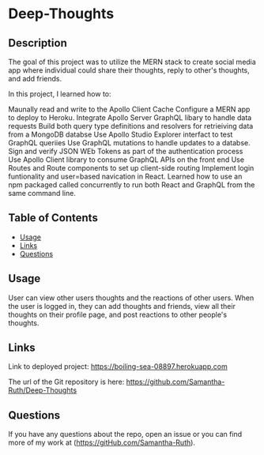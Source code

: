 # Deep-Thoughts

## Description

The goal of this project was to utilize the MERN stack to create social media app where individual could share their thoughts, reply to other's thoughts, and add friends.

In this project, I learned how to: 

Maunally read and write to the Apollo Client Cache
Configure a MERN app to deploy to Heroku.
Integrate Apollo Server GraphQL libary to handle data requests
Build both query type definitions and resolvers for retrieiving data from a MongoDB databse
Use Apollo Studio Explorer interfact to test GraphQL queriies
Use GraphQL mutations to handle updates to a databse.
Sign and verify JSON WEb Tokens as part of the authentication process
Use Apollo Client library to consume GraphQL APIs on the front end
Use Routes and Route components to set up client-side routing
Implement login funtionality and user=based navication in React. 
Learned how to use an npm packaged called concurrently to run both React and GraphQL from the same command line. 


## Table of Contents
* [Usage](#usage)
* [Links](#links)
* [Questions](#questions)

## Usage

User can view other users thoughts and the reactions of other users. When the user is logged in, they can add thoughts and friends, view all their thoughts on their
profile page, and post reactions to other people's thoughts. 

## Links

Link to deployed project: https://boiling-sea-08897.herokuapp.com


The url of the Git repository is here:  https://github.com/Samantha-Ruth/Deep-Thoughts

## Questions

If you have any questions about the repo, open an issue or you can find more of my work at (https://gitHub.com/Samantha-Ruth).


